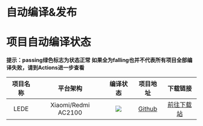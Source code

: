 # 自动编译&发布

# 项目自动编译状态
**提示：passing绿色标志为状态正常**
**如果全为falling也并不代表所有项目全部编译失败，请到Actions进一步查看**

| 项目名称 | 平台架构 | 编译状态 | 项目地址 | 下载链接
| :------: | :------: | :------: | :------: | :------: |
| LEDE | Xiaomi/Redmi AC2100 | ![](https://img.shields.io/github/workflow/status/dn0451/My-action/Build-Lean-lede?label=) |[Github](https://github.com/coolsnowwolf/lede) | [前往下载站](https://down.cloudorz.com/Router/LEDE/XiaoMi/XiaoMi-AC2100/)|

